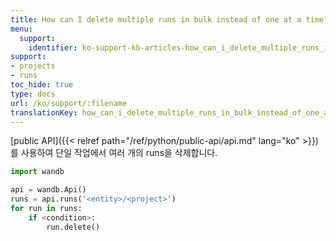 ```yaml
---
title: How can I delete multiple runs in bulk instead of one at a time?
menu:
  support:
    identifier: ko-support-kb-articles-how_can_i_delete_multiple_runs_in_bulk_instead_of_one_at_a_time
support:
- projects
- runs
toc_hide: true
type: docs
url: /ko/support/:filename
translationKey: how_can_i_delete_multiple_runs_in_bulk_instead_of_one_at_a_time
---
```

[public API]({{< relref path="/ref/python/public-api/api.md" lang="ko" >}})를 사용하여 단일 작업에서 여러 개의 runs을 삭제합니다.

```python
import wandb

api = wandb.Api()
runs = api.runs('<entity>/<project>')
for run in runs:
    if <condition>:
        run.delete()
```
